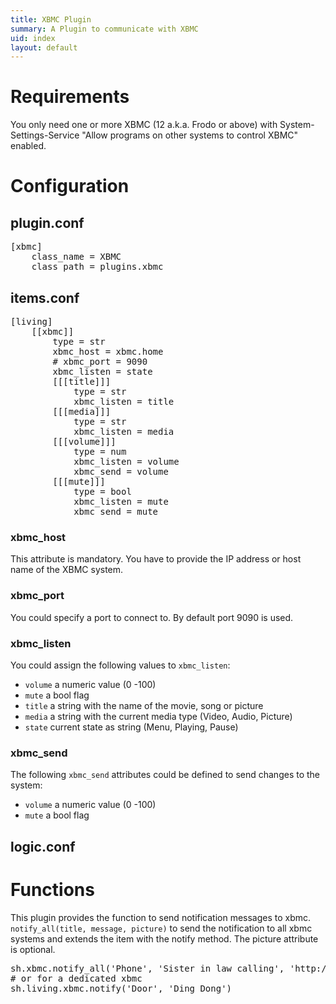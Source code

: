 ```yaml
---
title: XBMC Plugin
summary: A Plugin to communicate with XBMC
uid: index
layout: default
---
```


Requirements
============
You only need one or more XBMC (12 a.k.a. Frodo or above) with
System-Settings-Service "Allow programs on other systems to control XBMC" enabled.

Configuration
=============

## plugin.conf

<pre>
[xbmc]
    class_name = XBMC
    class_path = plugins.xbmc
</pre>

## items.conf
<pre>
[living]
    [[xbmc]]
        type = str
        xbmc_host = xbmc.home
        # xbmc_port = 9090
        xbmc_listen = state
        [[[title]]]
            type = str
            xbmc_listen = title
        [[[media]]]
            type = str
            xbmc_listen = media
        [[[volume]]]
            type = num
            xbmc_listen = volume
            xbmc_send = volume
        [[[mute]]]
            type = bool
            xbmc_listen = mute
            xbmc_send = mute
</pre>

### xbmc_host
This attribute is mandatory. You have to provide the IP address or host name of the XBMC system.

### xbmc_port
You could specify a port to connect to. By default port 9090 is used.

### xbmc_listen
You could assign the following values to `xbmc_listen`:

   * `volume` a numeric value (0 -100)
   * `mute` a bool flag
   * `title` a string with the name of the movie, song or picture
   * `media` a string with the current media type (Video, Audio, Picture)
   * `state` current state as string (Menu, Playing, Pause)

### xbmc_send
The following `xbmc_send` attributes could be defined to send changes to the system:

   * `volume` a numeric value (0 -100)
   * `mute` a bool flag


## logic.conf

Functions
=========
This plugin provides the function to send notification messages to xbmc. 
`notify_all(title, message, picture)` to send the notification to all xbmc systems and extends the item with the notify method.
The picture attribute is optional.

<pre>
sh.xbmc.notify_all('Phone', 'Sister in law calling', 'http://smarthome.local/img/phone.png') 
# or for a dedicated xbmc
sh.living.xbmc.notify('Door', 'Ding Dong')
</pre>
